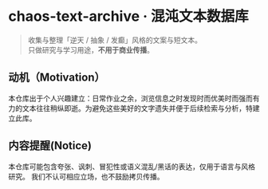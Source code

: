 # chaos-text-archive · 混沌文本数据库

> 收集与整理「逆天 / 抽象 / 发癫」风格的文案与短文本。  
> 只做研究与学习用途，**不用于商业传播**。

## 动机（Motivation）

本仓库出于个人兴趣建立：日常作业之余，浏览信息之时发现时而优美时而强而有力的文本往往稍纵即逝。为避免这些美好的文字遗失并便于后续检索与分析，特建立此库。


## 内容提醒(Notice)

本仓库可能包含夸张、讽刺、冒犯性或语义混乱/黑话的表达，仅用于语言与风格研究。
我们不认可相应立场，也不鼓励拷贝传播。

